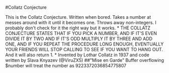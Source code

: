 #Collatz Conjecture

This is the Collatz Conjecture.
Written when bored.
Takes a number at messes around with it until it becomes one.
Throws away non-integers. I probably don't check for it the right way but it works.
*
	THE COLLATZ CONJECTURE STATES THAT IF YOU PICK A NUMBER, AND IF IT'S EVEN
	DIVIDE IT BY TWO AND IF IT'S ODD MULTIPLY IT BY THREE AND ADD ONE, AND IF
	YOU REPEAT THE PROCEDURE LONG ENOUGH, EVENTUALLY YOUR FRIENDS WILL STOP
	CALLING TO SEE IF YOU WANT TO HANG OUT.
	And it will also return 1.
*
Invented by Lothar Collatz in 1937 and code written by Slava Knyazev (@ViruZX5)
##"Mise en Garde"
Buffer overflowing $number will treat the number as 9223372036854775807